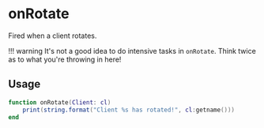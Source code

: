 # onRotate

Fired when a client rotates.

!!! warning
    It's not a good idea to do intensive tasks in ``onRotate``.
    Think twice as to what you're throwing in here!

## Usage

```lua
function onRotate(Client: cl)
    print(string.format("Client %s has rotated!", cl:getname()))
end 
```

